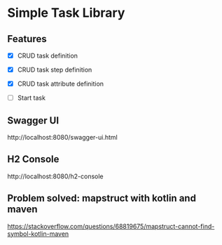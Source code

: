 # Simple Task Library


## Features

- [x] CRUD task definition
- [x] CRUD task step definition
- [x] CRUD task attribute definition
- [ ] Start task



## Swagger UI
http://localhost:8080/swagger-ui.html

## H2 Console
http://localhost:8080/h2-console

## Problem solved: mapstruct with kotlin and maven
https://stackoverflow.com/questions/68819675/mapstruct-cannot-find-symbol-kotlin-maven


